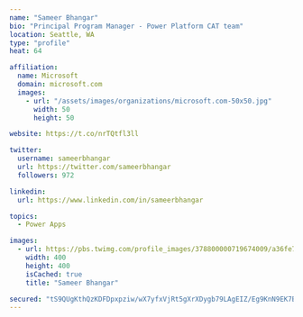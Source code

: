 ```yaml
---
name: "Sameer Bhangar"
bio: "Principal Program Manager - Power Platform CAT team"
location: Seattle, WA
type: "profile"
heat: 64

affiliation:
  name: Microsoft
  domain: microsoft.com
  images:
    - url: "/assets/images/organizations/microsoft.com-50x50.jpg"
      width: 50
      height: 50

website: https://t.co/nrTQtfl3ll

twitter:
  username: sameerbhangar
  url: https://twitter.com/sameerbhangar
  followers: 972

linkedin:
  url: https://www.linkedin.com/in/sameerbhangar

topics:
  - Power Apps

images:
  - url: https://pbs.twimg.com/profile_images/378800000719674009/a36fe7ddfab1778b76e5793772e43798_400x400.jpeg
    width: 400
    height: 400
    isCached: true
    title: "Sameer Bhangar"

secured: "tS9QUgKthQzKDFDpxpziw/wX7yfxVjRt5gXrXDygb79LAgEIZ/Eg9KnN9EK7Bwgo9QpTuPVa9pSPDfpHxycQgjzzV+OPD8RMqh5sqsaoQiduOtxfrA5YsByTmWZxpJx1ZY66TvJM/sz11ByWYZJXegPcrxxaJFbCdW/QoW2+s/kTVcnwjJUrIXtOXuc3loqCs8yGO58mslO73VG932hg/NwcK8vUaJ37nFFqkRynyMEBxnqmeOjOZN9t5pt6seWJfzC0Fr1rSILAhGOLt2jOqYUO4noP6qOQkkEgaR1rRhcFOkppBr0nKnfxGetcw9W2tGi/0Nh5QmabgYXJrvlGe0UTU3TiGsNuXew3XfcizK6w88zhJF8hyrDMa/qYQeHDv57eV/NlHSrBMRoQ0Bq1zw==;xdknq71GfBlAGWvFdQL/uw=="
---
```


